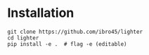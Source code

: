 # Installation

```
git clone https://github.com/ibro45/lighter
cd lighter
pip install -e .  # flag -e (editable)
```